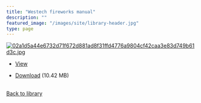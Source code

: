 ```yaml
---
title: "Westech fireworks manual"
description: ""
featured_image: "/images/site/library-header.jpg"
type: page
---
```


<a href="https://drive.google.com/file/d/13o-YF2ieNb71sggqz4XKNVS3u_FEzI7t/view" target="_blank">![02a1d5a44e6732d71f672d881ad8f31ffd4776a9804cf42caa3e83d749b61d3c.jpg](/images/library/02a1d5a44e6732d71f672d881ad8f31ffd4776a9804cf42caa3e83d749b61d3c.jpg)</a>
* <a href="https://drive.google.com/file/d/13o-YF2ieNb71sggqz4XKNVS3u_FEzI7t/view" target="_blank">View</a>

* [Download](https://drive.google.com/uc?export=download&id=13o-YF2ieNb71sggqz4XKNVS3u_FEzI7t) (10.42 MB)

<br />[Back to library](/library/)
